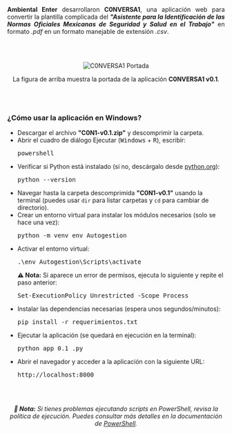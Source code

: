 <div align="justify">
  <b>Ambiental Enter</b> desarrollaron <b>C0NVERSA1</b>, una aplicación web para convertir la plantilla complicada del <b><i>"Asistente para la Identificación de las Normas Oficiales Mexicanas de Seguridad y Salud en el Trabajo"</i></b> en formato <i>.pdf</i> en un formato manejable de extensión <i>.csv</i>.
</div>

<br><br>

<p align="center">
  <img src="https://github.com/user-attachments/assets/14faf60c-e321-4154-b835-9826f03a3c5a" alt="C0NVERSA1 Portada" style="max-width: 100%; height: auto;">
</p>

<p align="center">
  La figura de arriba muestra la portada de la aplicación <b>C0NVERSA1 v0.1</b>.
</p>

<br><br>

<h3><b> ¿Cómo usar la aplicación en Windows?</b></h3>

<ul>
  <li>Descargar el archivo <b>"C0N1-v0.1.zip"</b> y descomprimir la carpeta.</li>

  <li>Abrir el cuadro de diálogo Ejecutar (<kbd>Windows</kbd> + <kbd>R</kbd>), escribir:</li>
  <pre>powershell</pre>

  <li>Verificar si Python está instalado (si no, descárgalo desde 
    <a href="https://www.python.org/" target="_blank">python.org</a>):</li>
  <pre>python --version</pre>

  <li>Navegar hasta la carpeta descomprimida <b>"C0N1-v0.1"</b> usando la terminal (puedes usar 
    <code>dir</code> para listar carpetas y <code>cd</code> para cambiar de directorio).</li>

  <li>Crear un entorno virtual para instalar los módulos necesarios (solo se hace una vez):</li>
  <pre>python -m venv env_Autogestion</pre>

  <li>Activar el entorno virtual:</li>
  <pre>.\env_Autogestion\Scripts\activate</pre>
  <p><b>⚠ Nota:</b> Si aparece un error de permisos, ejecuta lo siguiente y repite el paso anterior:</p>
  <pre>Set-ExecutionPolicy Unrestricted -Scope Process</pre>

  <li>Instalar las dependencias necesarias (espera unos segundos/minutos):</li>
  <pre>pip install -r requerimientos.txt</pre>

  <li>Ejecutar la aplicación (se quedará en ejecución en la terminal):</li>
  <pre>python app_0.1_.py</pre>

  <li>Abrir el navegador y acceder a la aplicación con la siguiente URL:</li>
  <pre>http://localhost:8000</pre>
</ul>

<br><br>

<p align="center">
  <i><b>📌 Nota:</b> Si tienes problemas ejecutando scripts en PowerShell, revisa la política de ejecución. 
  Puedes consultar más detalles en la documentación de <a href="https://docs.microsoft.com/en-us/powershell/module/microsoft.powershell.utility/unblock-file" target="_blank">PowerShell</a>.</i>
</p>
